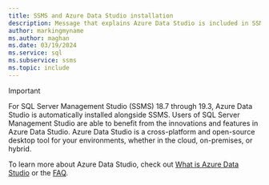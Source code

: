 ```yaml
---
title: SSMS and Azure Data Studio installation
description: Message that explains Azure Data Studio is included in SSMS installation.
author: markingmyname
ms.author: maghan
ms.date: 03/19/2024
ms.service: sql
ms.subservice: ssms
ms.topic: include
---
```


> [!IMPORTANT]
> For SQL Server Management Studio (SSMS) 18.7 through 19.3, Azure Data Studio is automatically installed alongside SSMS. Users of SQL Server Management Studio are able to benefit from the innovations and features in Azure Data Studio. Azure Data Studio is a cross-platform and open-source desktop tool for your environments, whether in the cloud, on-premises, or hybrid.
>
> To learn more about Azure Data Studio, check out [What is Azure Data Studio](/azure-data-studio/what-is-azure-data-studio) or the [FAQ](../azure-data-studio/faq.yml).